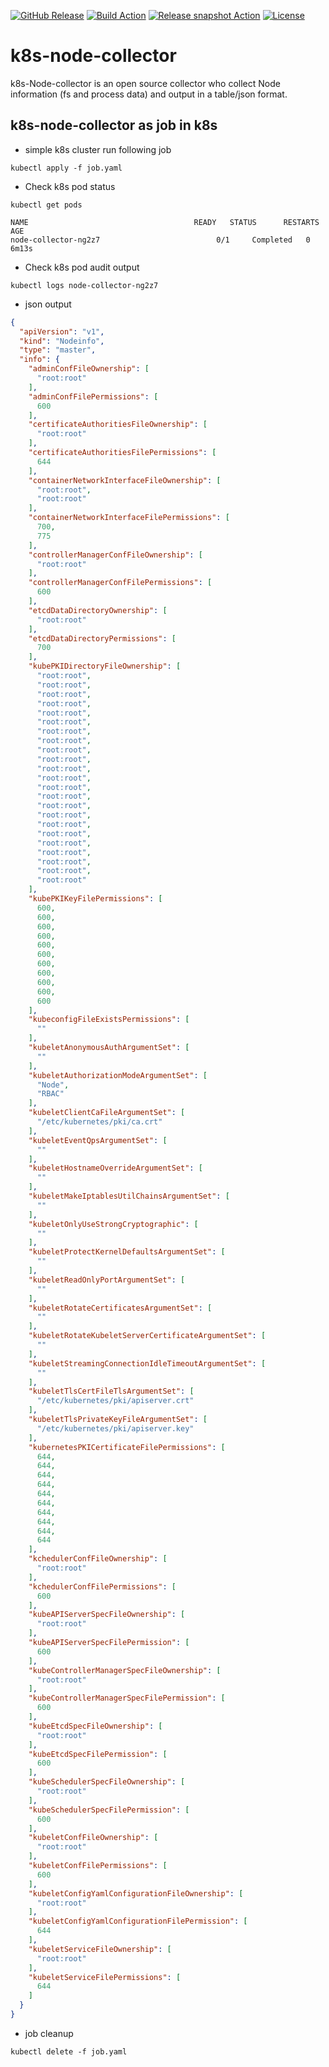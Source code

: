 [![GitHub Release][release-img]][release]
[![Build Action][action-build-img]][action-build]
[![Release snapshot Action][action-release-snapshot-img]][action-release-snapshot]
[![License](https://img.shields.io/badge/License-Apache%202.0-blue.svg)](https://github.com/aquasecurity/k8s-node-collector/blob/main/LICENSE)

# k8s-node-collector

k8s-Node-collector is an open source collector who collect Node information (fs and process data) and output in a table/json format.

## k8s-node-collector as job in k8s

- simple k8s cluster run following job

```
kubectl apply -f job.yaml
```

* Check k8s pod status

```
kubectl get pods 

NAME                                     READY   STATUS      RESTARTS   AGE
node-collector-ng2z7                          0/1     Completed   0          6m13s
```

* Check k8s pod audit output

```
kubectl logs node-collector-ng2z7
```

* json output

```json
{
  "apiVersion": "v1",
  "kind": "Nodeinfo",
  "type": "master",
  "info": {
    "adminConfFileOwnership": [
      "root:root"
    ],
    "adminConfFilePermissions": [
      600
    ],
    "certificateAuthoritiesFileOwnership": [
      "root:root"
    ],
    "certificateAuthoritiesFilePermissions": [
      644
    ],
    "containerNetworkInterfaceFileOwnership": [
      "root:root",
      "root:root"
    ],
    "containerNetworkInterfaceFilePermissions": [
      700,
      775
    ],
    "controllerManagerConfFileOwnership": [
      "root:root"
    ],
    "controllerManagerConfFilePermissions": [
      600
    ],
    "etcdDataDirectoryOwnership": [
      "root:root"
    ],
    "etcdDataDirectoryPermissions": [
      700
    ],
    "kubePKIDirectoryFileOwnership": [
      "root:root",
      "root:root",
      "root:root",
      "root:root",
      "root:root",
      "root:root",
      "root:root",
      "root:root",
      "root:root",
      "root:root",
      "root:root",
      "root:root",
      "root:root",
      "root:root",
      "root:root",
      "root:root",
      "root:root",
      "root:root",
      "root:root",
      "root:root",
      "root:root",
      "root:root",
      "root:root"
    ],
    "kubePKIKeyFilePermissions": [
      600,
      600,
      600,
      600,
      600,
      600,
      600,
      600,
      600,
      600,
      600
    ],
    "kubeconfigFileExistsPermissions": [
      ""
    ],
    "kubeletAnonymousAuthArgumentSet": [
      ""
    ],
    "kubeletAuthorizationModeArgumentSet": [
      "Node",
      "RBAC"
    ],
    "kubeletClientCaFileArgumentSet": [
      "/etc/kubernetes/pki/ca.crt"
    ],
    "kubeletEventQpsArgumentSet": [
      ""
    ],
    "kubeletHostnameOverrideArgumentSet": [
      ""
    ],
    "kubeletMakeIptablesUtilChainsArgumentSet": [
      ""
    ],
    "kubeletOnlyUseStrongCryptographic": [
      ""
    ],
    "kubeletProtectKernelDefaultsArgumentSet": [
      ""
    ],
    "kubeletReadOnlyPortArgumentSet": [
      ""
    ],
    "kubeletRotateCertificatesArgumentSet": [
      ""
    ],
    "kubeletRotateKubeletServerCertificateArgumentSet": [
      ""
    ],
    "kubeletStreamingConnectionIdleTimeoutArgumentSet": [
      ""
    ],
    "kubeletTlsCertFileTlsArgumentSet": [
      "/etc/kubernetes/pki/apiserver.crt"
    ],
    "kubeletTlsPrivateKeyFileArgumentSet": [
      "/etc/kubernetes/pki/apiserver.key"
    ],
    "kubernetesPKICertificateFilePermissions": [
      644,
      644,
      644,
      644,
      644,
      644,
      644,
      644,
      644,
      644
    ],
    "kchedulerConfFileOwnership": [
      "root:root"
    ],
    "kchedulerConfFilePermissions": [
      600
    ],
    "kubeAPIServerSpecFileOwnership": [
      "root:root"
    ],
    "kubeAPIServerSpecFilePermission": [
      600
    ],
    "kubeControllerManagerSpecFileOwnership": [
      "root:root"
    ],
    "kubeControllerManagerSpecFilePermission": [
      600
    ],
    "kubeEtcdSpecFileOwnership": [
      "root:root"
    ],
    "kubeEtcdSpecFilePermission": [
      600
    ],
    "kubeSchedulerSpecFileOwnership": [
      "root:root"
    ],
    "kubeSchedulerSpecFilePermission": [
      600
    ],
    "kubeletConfFileOwnership": [
      "root:root"
    ],
    "kubeletConfFilePermissions": [
      600
    ],
    "kubeletConfigYamlConfigurationFileOwnership": [
      "root:root"
    ],
    "kubeletConfigYamlConfigurationFilePermission": [
      644
    ],
    "kubeletServiceFileOwnership": [
      "root:root"
    ],
    "kubeletServiceFilePermissions": [
      644
    ]
  }
}
```
* job cleanup
```
kubectl delete -f job.yaml
```

[release-img]: https://img.shields.io/github/release/aquasecurity/k8s-node-collector.svg?logo=github
[release]: https://github.com/aquasecurity/k8s-node-collector/releases
[action-build-img]: https://github.com/aquasecurity/k8s-node-collector/actions/workflows/build.yaml/badge.svg
[action-build]: https://github.com/aquasecurity/k8s-node-collector/actions/workflows/build.yaml
[action-release-snapshot-img]: https://github.com/aquasecurity/k8s-node-collector/actions/workflows/release-snapshot.yaml/badge.svg
[action-release-snapshot]: https://github.com/aquasecurity/k8s-node-collector/actions/workflows/release-snapshot.yaml
